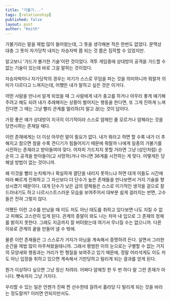 ```yaml
---
title: "가불기..."
tags: [relationship]
published: false
layout: post
author: "Keith"
---
```


가불기라는 말을 제법 많이 들어왔는데, 그 뜻을 생각해본 적은 한번도 없었다. 문맥상 대충 그 뜻이 자가당착 내지는 자승자박 쯤 되는 것 쯤은 짐작할 수 있었지만.

알고보니 '가드가 불가한 기술'이란 것이었다. 격투 게임중에 상대방의 공격을 가드할 수 없는 기술이 있는데 바로 그걸 말하는 것이었다.

자승자박이나 자가당착의 경우는 자기가 스스로 무덤을 파는 것을 의미하니까 뭐랄까 의미가 다르다고 느껴지는데, 어쨌든 내가 말하고 싶은 것은 이거다.

어떤 사람을 만나서 알게 되었을 때 그 사람에게 내가 충고를 하거나 아무리 좋게 얘기해주려고 해도 되려 내가 추례해지는 상황이 벌어지는 행동을 한다면, 또 그게 진하게 느껴진다면 그 때는 그냥 빨리 관계를 멀리하(지 말고 끊)는 것이 답이다.

가장 좋은 얘가 상대방이 지극히 이기적이라 스스로 얌체인 줄 모르거나 얌체라는 것을 당연시하는 존재일 때다.

이런 존재에게는 더 이상 아무런 말이 필요가 없다. 내가 뭐라고 하면 할 수록 내가 더 추해지고 참으면 참을 수록 견디기가 힘들어지기 때문에 뭐랄까 나에게 일종의 가불기를 시전하는 존재라고 받아들여야 맞다. 어차피 가드치지 못할 거라면 그냥 (성인처럼) 순순히 그 공격을 받아들이(고 사망하)거나 아니면 36계를 시전하는 게 맞다. 어떻게든 당해낼 방법이 없는 것이니까.

왜 이것을 빨리 눈치채거나 확실하게 결단을 내리지 못하느냐 하면 대개 이들도 시간에 따라 빠르게 진화하고 그 자신보다 더 단수가 높은 존재들을 만나보면서 거지 기술을 향상시켰기 때문이다. 대개 단수가 낮은 급의 얌체들은 스스로 이기적인 생각을 겉으로 잘 드러내기도 하고 나르시스트스러운 모습을 보여주어서 대부분 쉽게 걸러지는 반면, 고수들은 전혀 그렇지 않다. 

어쨌든 이런 고수를 만났을 때 이도 저도 아닌 태도를 취하고 있다보면 나도 지킬 수 없고 피해도 고스란히 입게 된다. 관계의 종말이 와도 나는 차마 내 입으로 그 존재의 정체를 밝히지 못한다. 그래도 지금까지 잘 버텨왔는데 여기서 무너질 수는 없으니까. 다른 이유로 관계의 끝을 만들어 낼 수 밖에. 

물론 이런 존재들은 그 스스로가 거지가 아님을 계속해서 증명하려 든다. 살면서 그러한 순간을 제법 많이 마주쳐왔을테니까. 그래서 평범한 이의 눈으로는 구별할 수 없는 거지의 모양새와 행동과는 거리가 먼 형질을 보여주고 있기 때문에, 정말 어리석게도 이도 저도 아닌 입장을 취하고 있으면 계속해서 기만당하고 털리게 되는 결과를 얻게 된다.

뭔가 이상하다 싶으면 그냥 정신 차려라. 어쩌다 얌체짓 한 두 번 하다 말 그런 존재가 아니다. 뼛속까지 그냥 거지다.

우리할 수 있는 일은 언젠가 진짜 찐 선수한테 걸려서 홀라당 다 털리게 되는 것을 바라는 정도랄까? 이러면 안되지만서도.